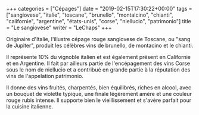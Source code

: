+++
categories = ["Cépages"]
date = "2019-02-15T17:30:22+00:00"
tags = ["sangiovese", "italie", "toscane", "brunello", "montalcino", "chianti", "californie", "argentine", "états-unis", "corse", "niellucio", "patrimonio"]
title = "Le sangiovese"
writer = "LeChaps"
+++

Originaire d'Italie, l'illustre cépage rouge sangiovese de Toscane, ou "sang de Jupiter", produit les célèbres vins de brunello, de montacino et le chianti.  

Il représente 10% du vignoble italien et est également présent en Californie et en Argentine. Il fait par ailleurs partie de l'encépagement des vins Corse sous le nom de niellucio et a contribué en grande partie à la réputation des vins de l'appelation patrimonio.  

Il donne des vins fruités, charpentés, bien équilibrés, riches en alcool, avec un bouquet de violette typique, une finale légèrement amère et une couleur rouge rubis intense. Il supporte bien le vieillissement et s'avère parfait pour la cuisine italienne.